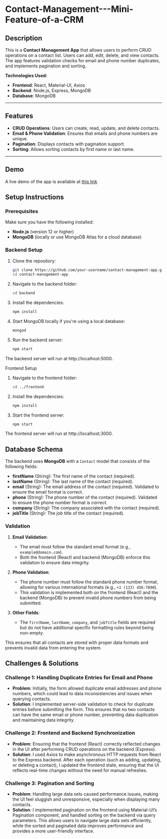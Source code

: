 # Contact-Management---Mini-Feature-of-a-CRM

## Description

This is a **Contact Management App** that allows users to perform CRUD operations on a contact list. Users can add, edit, delete, and view contacts. The app features validation checks for email and phone number duplicates, and implements pagination and sorting.

**Technologies Used:**
- **Frontend**: React, Material-UI, Axios
- **Backend**: Node.js, Express, MongoDB
- **Database**: MongoDB

---

## Features
- **CRUD Operations**: Users can create, read, update, and delete contacts.
- **Email & Phone Validation**: Ensures that emails and phone numbers are unique.
- **Pagination**: Displays contacts with pagination support.
- **Sorting**: Allows sorting contacts by first name or last name.

---

## Demo
A live demo of the app is available at [this link](https://contact-management-mini-feature-of-a-crm.onrender.com/) 

## Setup Instructions

### Prerequisites
Make sure you have the following installed:
- **Node.js** (version 12 or higher)
- **MongoDB** (locally or use MongoDB Atlas for a cloud database)

### Backend Setup

1. Clone the repository:
   ```bash
   git clone https://github.com/your-username/contact-management-app.git
   cd contact-management-app
   
2. Navigate to the backend folder:
   ```bash
   cd backend

3. Install the dependencies:
   ```bash
   npm install

4. Start MongoDB locally if you're using a local database:
   ```bash
   mongod

5. Run the backend server:
   ```bash
   npm start
The backend server will run at http://localhost:5000.

Frontend Setup

  1. Navigate to the frontend folder:
     ```bash
     cd ../frontend

  2. Install the dependencies:
     ```bash
     npm install

  3. Start the frontend server:
     ```bash
     npm start
The frontend server will run at http://localhost:3000.
## Database Schema

The backend uses **MongoDB** with a `Contact` model that consists of the following fields:

- **firstName** (String): The first name of the contact (required).
- **lastName** (String): The last name of the contact (required).
- **email** (String): The email address of the contact (required). Validated to ensure the email format is correct.
- **phone** (String): The phone number of the contact (required). Validated to ensure the phone number format is correct.
- **company** (String): The company associated with the contact (required).
- **jobTitle** (String): The job title of the contact (required).

### Validation

1. **Email Validation**: 
   - The email must follow the standard email format (e.g., `example@domain.com`).
   - Both the frontend (React) and backend (MongoDB) enforce this validation to ensure data integrity.

2. **Phone Validation**:
   - The phone number must follow the standard phone number format, allowing for various international formats (e.g., `+1 (123) 456-7890`).
   - This validation is implemented both on the frontend (React) and the backend (MongoDB) to prevent invalid phone numbers from being submitted.

3. **Other Fields**:
   - The `firstName`, `lastName`, `company`, and `jobTitle` fields are required but do not have additional specific formatting rules beyond being non-empty.

This ensures that all contacts are stored with proper data formats and prevents invalid data from entering the system.

## Challenges & Solutions

### Challenge 1: Handling Duplicate Entries for Email and Phone
- **Problem**: Initially, the form allowed duplicate email addresses and phone numbers, which could lead to data inconsistencies and issues when querying contacts.
- **Solution**: I implemented server-side validation to check for duplicate entries before submitting the form. This ensures that no two contacts can have the same email or phone number, preventing data duplication and maintaining data integrity.

### Challenge 2: Frontend and Backend Synchronization
- **Problem**: Ensuring that the frontend (React) correctly reflected changes in the UI after performing CRUD operations on the backend (Express).
- **Solution**: I used Axios to make asynchronous HTTP requests from React to the Express backend. After each operation (such as adding, updating, or deleting a contact), I updated the frontend state, ensuring that the UI reflects real-time changes without the need for manual refreshes.

### Challenge 3: Pagination and Sorting
- **Problem**: Handling large data sets caused performance issues, making the UI feel sluggish and unresponsive, especially when displaying many contacts.
- **Solution**: I implemented pagination on the frontend using Material-UI’s Pagination component, and handled sorting on the backend via query parameters. This allows users to navigate large data sets efficiently, while the sorted and paginated data improves performance and provides a more user-friendly interface.

